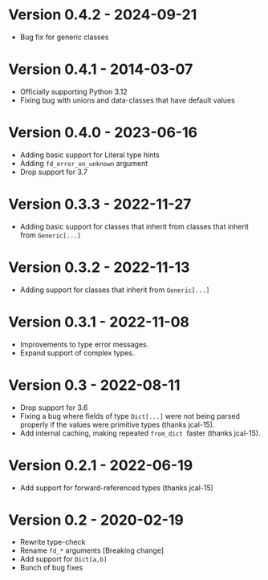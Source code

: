 # Version 0.4.2 - 2024-09-21
* Bug fix for generic classes

# Version 0.4.1 - 2014-03-07
* Officially supporting Python 3.12
* Fixing bug with unions and data-classes that have default values
  
# Version 0.4.0 - 2023-06-16
* Adding basic support for Literal type hints
* Adding `fd_error_on_unknown` argument
* Drop support for 3.7

# Version 0.3.3 - 2022-11-27
* Adding basic support for classes that inherit from
  classes that inherit from `Generic[...]`

# Version 0.3.2 - 2022-11-13
* Adding support for classes that inherit from `Generic[...]`

# Version 0.3.1 - 2022-11-08
* Improvements to type error messages.
* Expand support of complex types.

# Version 0.3 - 2022-08-11
* Drop support for 3.6
* Fixing a bug where fields of type `Dict[...]` were not being parsed
  properly if the values were primitive types (thanks jcal-15).
* Add internal caching, making repeated `from_dict `faster (thanks jcal-15).

# Version 0.2.1 - 2022-06-19
* Add support for forward-referenced types (thanks jcal-15)

# Version 0.2 - 2020-02-19
* Rewrite type-check
* Rename `fd_*` arguments [Breaking change]
* Add support for `Dict[a,b]`
* Bunch of bug fixes

